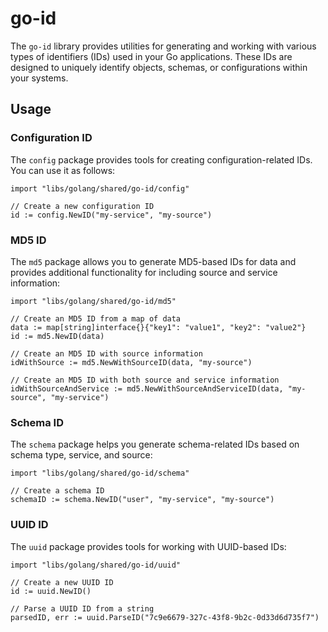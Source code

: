# go-id

The `go-id` library provides utilities for generating and working with various types of identifiers (IDs) used in your Go applications. These IDs are designed to uniquely identify objects, schemas, or configurations within your systems.

## Usage

### Configuration ID
The `config` package provides tools for creating configuration-related IDs. You can use it as follows:

```golang
import "libs/golang/shared/go-id/config"

// Create a new configuration ID
id := config.NewID("my-service", "my-source")
```
### MD5 ID

The `md5` package allows you to generate MD5-based IDs for data and provides additional functionality for including source and service information:

```golang
import "libs/golang/shared/go-id/md5"

// Create an MD5 ID from a map of data
data := map[string]interface{}{"key1": "value1", "key2": "value2"}
id := md5.NewID(data)

// Create an MD5 ID with source information
idWithSource := md5.NewWithSourceID(data, "my-source")

// Create an MD5 ID with both source and service information
idWithSourceAndService := md5.NewWithSourceAndServiceID(data, "my-source", "my-service")
```

### Schema ID

The `schema` package helps you generate schema-related IDs based on schema type, service, and source:

```golang
import "libs/golang/shared/go-id/schema"

// Create a schema ID
schemaID := schema.NewID("user", "my-service", "my-source")
```

### UUID ID

The `uuid` package provides tools for working with UUID-based IDs:

```golang
import "libs/golang/shared/go-id/uuid"

// Create a new UUID ID
id := uuid.NewID()

// Parse a UUID ID from a string
parsedID, err := uuid.ParseID("7c9e6679-327c-43f8-9b2c-0d33d6d735f7")
```
